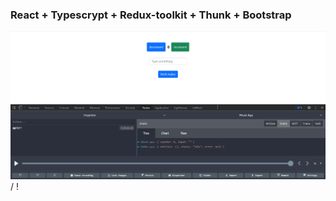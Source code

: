 ### React + Typescrypt + Redux-toolkit + Thunk + Bootstrap

![Redux-toolkit](redux.gif) / ! [](redux.gif)
